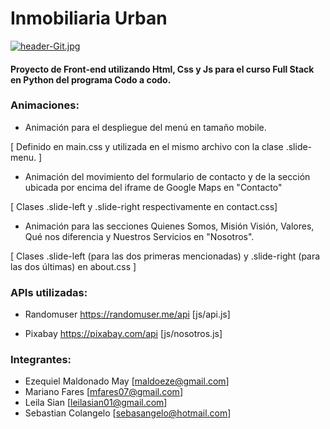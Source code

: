 # Inmobiliaria Urban
[![header-Git.jpg](https://i.postimg.cc/HLrHTyC2/header-Git.jpg)](https://postimg.cc/mcWKwhkz)
#### Proyecto de Front-end utilizando Html, Css y Js para el curso Full Stack en Python del programa Codo a codo.

### Animaciones:

- Animación para el despliegue del menú en tamaño mobile.

[ Definido en main.css y utilizada en el mismo archivo con la clase .slide-menu. ]

- Animación del movimiento del formulario de contacto y de la sección ubicada por encima del iframe de Google Maps en "Contacto"

[ Clases .slide-left y .slide-right respectivamente en contact.css]

- Animación para las secciones Quienes Somos, Misión Visión, Valores, Qué nos diferencia y Nuestros Servicios en "Nosotros".

[ Clases .slide-left (para las dos primeras mencionadas) y .slide-right (para las dos últimas) en about.css ] 


### APIs utilizadas:

- Randomuser https://randomuser.me/api [js/api.js]

- Pixabay https://pixabay.com/api [js/nosotros.js]

### Integrantes:

* Ezequiel Maldonado May [maldoeze@gmail.com]
* Mariano Fares          [mfares07@gmail.com]
* Leila Sian             [leilasian01@gmail.com]     
* Sebastian Colangelo    [sebasangelo@hotmail.com]
